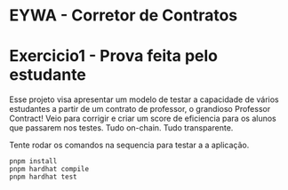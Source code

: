 # EYWA - Corretor de Contratos
# Exercicio1 - Prova feita pelo estudante

Esse projeto visa apresentar um modelo de testar a capacidade 
de vários estudantes a partir de um contrato de professor, o
grandioso Professor Contract! Veio para corrigir e criar um score
de eficiencia para os alunos que passarem nos testes.
Tudo on-chain.
Tudo transparente.

Tente rodar os comandos na sequencia para testar a a aplicação.

```shell
pnpm install
pnpm hardhat compile
pnpm hardhat test

```
